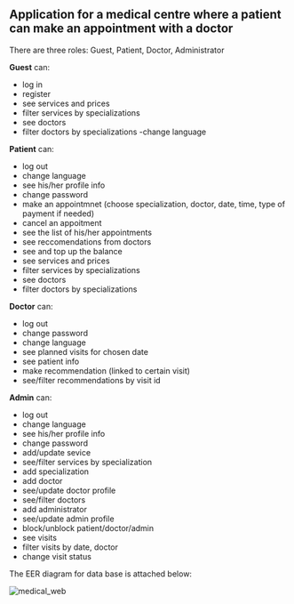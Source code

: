  ## Application for a medical centre where a patient can make an appointment with a doctor

There are three roles: Guest, Patient, Doctor, Administrator

**Guest** can:
- log in
- register
- see services and prices
- filter services by specializations
- see doctors
- filter doctors by specializations
-change language

**Patient** can:
- log out
- change language
- see his/her profile info
- change password
- make an appointmnet (choose specialization, doctor, date, time, type of payment if needed)
- cancel an appoitment
- see the list of his/her appointments
- see reccomendations from doctors
- see and top up the balance
- see services and prices
- filter services by specializations
- see doctors
- filter doctors by specializations

**Doctor** can:
- log out
- change password
- change language
- see planned visits for chosen date
- see patient info
- make recommendation (linked to certain visit)
- see/filter recommendations by visit id

**Admin** can:
- log out
- change language
- see his/her profile info
- change password
- add/update sevice
- see/filter services by specialization
- add specialization
- add doctor
- see/update doctor profile
- see/filter doctors
- add administrator
- see/update admin profile
- block/unblock patient/doctor/admin
- see visits
- filter visits by date, doctor
- change visit status

The EER diagram for data base is attached below:

![medical_web](https://user-images.githubusercontent.com/81095100/153303794-a2198f86-d557-48bd-bcee-a5ca21af71a4.png)


